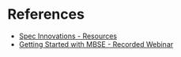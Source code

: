 # References

- [Spec Innovations - Resources](https://specinnovations.com/resources)
- [Getting Started with MBSE - Recorded Webinar](https://specinnovations.com/blog/insights-from-getting-started-with-model-based-systems-engineering)
